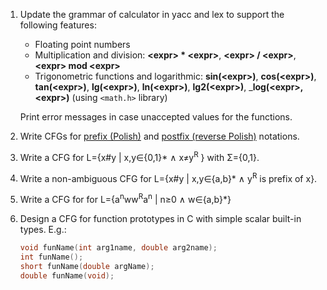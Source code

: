 1. Update the grammar of calculator in yacc and lex to support the following features:
    - Floating point numbers
    - Multiplication and division: __\<expr\> * \<expr\>__, __\<expr\> / \<expr\>__, __\<expr\> mod \<expr\>__
    - Trigonometric functions and logarithmic: __sin(\<expr\>)__, __cos(\<expr\>)__, __tan(\<expr\>)__,
    __lg(\<expr\>)__, __ln(\<expr\>)__, __lg2(\<expr\>)__, ___log(\<expr\>, \<expr\>)__ (using ```<math.h>``` library)

    Print error messages in case unaccepted values for the functions.

2. Write CFGs for [prefix (Polish)](https://en.wikipedia.org/wiki/Polish_notation) and [postfix (reverse Polish)](https://en.wikipedia.org/wiki/Reverse_Polish_notation) notations.

3. Write a CFG for L={x#y | x,y∈{0,1}* ∧ x≠y<sup>R</sup> } with Σ={0,1}.

4. Write a non-ambiguous CFG for L={x#y | x,y∈{a,b}* ∧ y<sup>R</sup> is prefix of x}.

5. Write a CFG for for L={a<sup>n</sup>ww<sup>R</sup>a<sup>n</sup> | n≥0 ∧ w∈{a,b}*}

6. Design a CFG for function prototypes in C with simple scalar built-in types. E.g.:
    ```c
    void funName(int arg1name, double arg2name);
    int funName();
    short funName(double argName);
    double funName(void);
    ```
    
